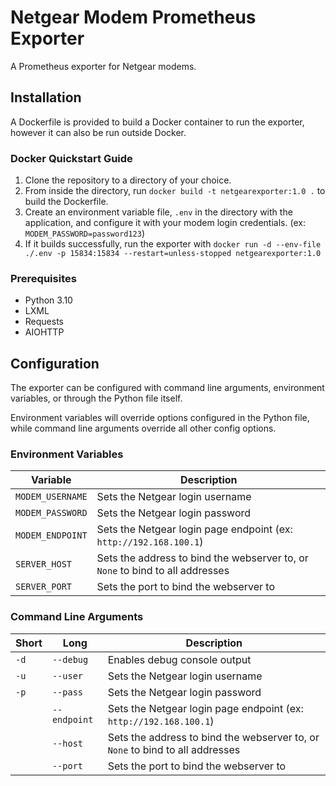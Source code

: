 # Netgear Modem Prometheus Exporter

A Prometheus exporter for Netgear modems.

## Installation

A Dockerfile is provided to build a Docker container to run the exporter, however it can also be run outside Docker.

### Docker Quickstart Guide

1. Clone the repository to a directory of your choice.
2. From inside the directory, run `docker build -t netgearexporter:1.0 .` to build the Dockerfile.
3. Create an environment variable file, `.env` in the directory with the application, and configure it with your modem login credentials. (ex: `MODEM_PASSWORD=password123`)
4. If it builds successfully, run the exporter with `docker run -d --env-file ./.env -p 15834:15834 --restart=unless-stopped netgearexporter:1.0`

### Prerequisites

 - Python 3.10
 - LXML
 - Requests
 - AIOHTTP

## Configuration

The exporter can be configured with command line arguments, environment variables, or through the Python file itself.

Environment variables will override options configured in the Python file, while command line arguments override all other config options.

### Environment Variables

| Variable | Description |
| --- | --- |
| `MODEM_USERNAME` | Sets the Netgear login username |
| `MODEM_PASSWORD` | Sets the Netgear login password |
| `MODEM_ENDPOINT` | Sets the Netgear login page endpoint (ex: `http://192.168.100.1`) |
| `SERVER_HOST` | Sets the address to bind the webserver to, or `None` to bind to all addresses |
| `SERVER_PORT` | Sets the port to bind the webserver to |

### Command Line Arguments

| Short | Long | Description |
| --- | --- | --- |
| `-d` | `--debug` | Enables debug console output |
| `-u` | `--user` | Sets the Netgear login username |
| `-p` | `--pass` | Sets the Netgear login password |
| | `--endpoint` | Sets the Netgear login page endpoint (ex: `http://192.168.100.1`) |
| | `--host` | Sets the address to bind the webserver to, or `None` to bind to all addresses |
| | `--port` | Sets the port to bind the webserver to |
